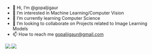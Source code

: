 - 👋 Hi, I’m @gopaljigaur
- 👀 I’m interested in Machine Learning/Computer Vision
- 🌱 I’m currently learning Computer Science
- 💞️ I’m looking to collaborate on Projects related to Image Learning Models
- 📫 How to reach me gopaljigaur@gmail.com

<!---
gopaljigaur/gopaljigaur is a ✨ special ✨ repository because its `README.md` (this file) appears on your GitHub profile.
You can click the Preview link to take a look at your changes.
--->
<p>
<a href="https://github.com/gopaljigaur?tab=repositories">
  <img align="center" src="https://github-readme-stats.vercel.app/api?username=gopaljigaur&count_private=true&show_icons=true&theme=highcontrast&hide_title=true&include_all_commits=true" />
</a>
<a href="https://github.com/gopaljigaur?tab=repositories">
  <img align="center" src="https://github-readme-stats.vercel.app/api/top-langs/?username=gopaljigaur&theme=highcontrast&layout=compact" />
</a>
</p>
